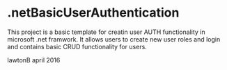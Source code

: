 # .netBasicUserAuthentication

This project is a basic template for creatin user AUTH functionality in microsoft .net framwork. It allows users to create new user roles and login and contains basic CRUD functionality for users.

lawtonB april 2016

